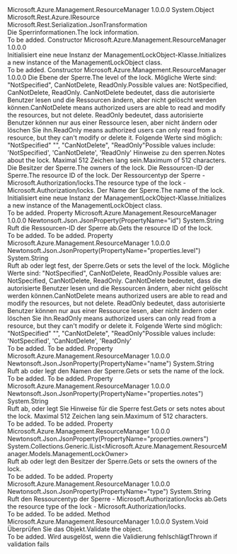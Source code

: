 <Type Name="ManagementLockObject" FullName="Microsoft.Azure.Management.ResourceManager.Models.ManagementLockObject">
  <TypeSignature Language="C#" Value="public class ManagementLockObject : Microsoft.Rest.Azure.IResource" />
  <TypeSignature Language="ILAsm" Value=".class public auto ansi beforefieldinit ManagementLockObject extends System.Object implements class Microsoft.Rest.Azure.IResource" />
  <TypeSignature Language="DocId" Value="T:Microsoft.Azure.Management.ResourceManager.Models.ManagementLockObject" />
  <TypeSignature Language="VB.NET" Value="Public Class ManagementLockObject&#xA;Implements IResource" />
  <TypeSignature Language="F#" Value="type ManagementLockObject = class&#xA;    interface IResource" />
  <AssemblyInfo>
    <AssemblyName>Microsoft.Azure.Management.ResourceManager</AssemblyName>
    <AssemblyVersion>1.0.0.0</AssemblyVersion>
  </AssemblyInfo>
  <Base>
    <BaseTypeName>System.Object</BaseTypeName>
  </Base>
  <Interfaces>
    <Interface>
      <InterfaceName>Microsoft.Rest.Azure.IResource</InterfaceName>
    </Interface>
  </Interfaces>
  <Attributes>
    <Attribute>
      <AttributeName>Microsoft.Rest.Serialization.JsonTransformation</AttributeName>
    </Attribute>
  </Attributes>
  <Docs>
    <summary>
            <span data-ttu-id="f977b-101">Die Sperrinformationen.</span><span class="sxs-lookup"><span data-stu-id="f977b-101">The lock information.</span></span>
            </summary>
    <remarks>To be added.</remarks>
  </Docs>
  <Members>
    <Member MemberName=".ctor">
      <MemberSignature Language="C#" Value="public ManagementLockObject ();" />
      <MemberSignature Language="ILAsm" Value=".method public hidebysig specialname rtspecialname instance void .ctor() cil managed" />
      <MemberSignature Language="DocId" Value="M:Microsoft.Azure.Management.ResourceManager.Models.ManagementLockObject.#ctor" />
      <MemberSignature Language="VB.NET" Value="Public Sub New ()" />
      <MemberType>Constructor</MemberType>
      <AssemblyInfo>
        <AssemblyName>Microsoft.Azure.Management.ResourceManager</AssemblyName>
        <AssemblyVersion>1.0.0.0</AssemblyVersion>
      </AssemblyInfo>
      <Parameters />
      <Docs>
        <summary>
            <span data-ttu-id="f977b-102">Initialisiert eine neue Instanz der ManagementLockObject-Klasse.</span><span class="sxs-lookup"><span data-stu-id="f977b-102">Initializes a new instance of the ManagementLockObject class.</span></span>
            </summary>
        <remarks>To be added.</remarks>
      </Docs>
    </Member>
    <Member MemberName=".ctor">
      <MemberSignature Language="C#" Value="public ManagementLockObject (string level, string notes = null, System.Collections.Generic.IList&lt;Microsoft.Azure.Management.ResourceManager.Models.ManagementLockOwner&gt; owners = null, string id = null, string type = null, string name = null);" />
      <MemberSignature Language="ILAsm" Value=".method public hidebysig specialname rtspecialname instance void .ctor(string level, string notes, class System.Collections.Generic.IList`1&lt;class Microsoft.Azure.Management.ResourceManager.Models.ManagementLockOwner&gt; owners, string id, string type, string name) cil managed" />
      <MemberSignature Language="DocId" Value="M:Microsoft.Azure.Management.ResourceManager.Models.ManagementLockObject.#ctor(System.String,System.String,System.Collections.Generic.IList{Microsoft.Azure.Management.ResourceManager.Models.ManagementLockOwner},System.String,System.String,System.String)" />
      <MemberSignature Language="VB.NET" Value="Public Sub New (level As String, Optional notes As String = null, Optional owners As IList(Of ManagementLockOwner) = null, Optional id As String = null, Optional type As String = null, Optional name As String = null)" />
      <MemberSignature Language="F#" Value="new Microsoft.Azure.Management.ResourceManager.Models.ManagementLockObject : string * string * System.Collections.Generic.IList&lt;Microsoft.Azure.Management.ResourceManager.Models.ManagementLockOwner&gt; * string * string * string -&gt; Microsoft.Azure.Management.ResourceManager.Models.ManagementLockObject" Usage="new Microsoft.Azure.Management.ResourceManager.Models.ManagementLockObject (level, notes, owners, id, type, name)" />
      <MemberType>Constructor</MemberType>
      <AssemblyInfo>
        <AssemblyName>Microsoft.Azure.Management.ResourceManager</AssemblyName>
        <AssemblyVersion>1.0.0.0</AssemblyVersion>
      </AssemblyInfo>
      <Parameters>
        <Parameter Name="level" Type="System.String" />
        <Parameter Name="notes" Type="System.String" />
        <Parameter Name="owners" Type="System.Collections.Generic.IList&lt;Microsoft.Azure.Management.ResourceManager.Models.ManagementLockOwner&gt;" />
        <Parameter Name="id" Type="System.String" />
        <Parameter Name="type" Type="System.String" />
        <Parameter Name="name" Type="System.String" />
      </Parameters>
      <Docs>
        <param name="level"><span data-ttu-id="f977b-103">Die Ebene der Sperre.</span><span class="sxs-lookup"><span data-stu-id="f977b-103">The level of the lock.</span></span> <span data-ttu-id="f977b-104">Mögliche Werte sind: "NotSpecified", CanNotDelete, ReadOnly.</span><span class="sxs-lookup"><span data-stu-id="f977b-104">Possible values are: NotSpecified, CanNotDelete, ReadOnly.</span></span> <span data-ttu-id="f977b-105">CanNotDelete bedeutet, dass die autorisierte Benutzer lesen und die Ressourcen ändern, aber nicht gelöscht werden können.</span><span class="sxs-lookup"><span data-stu-id="f977b-105">CanNotDelete means authorized users are able to read and modify the resources, but not delete.</span></span>
            <span data-ttu-id="f977b-106">ReadOnly bedeutet, dass autorisierte Benutzer können nur aus einer Ressource lesen, aber nicht ändern oder löschen Sie ihn.</span><span class="sxs-lookup"><span data-stu-id="f977b-106">ReadOnly means authorized users can only read from a resource, but they can't modify or delete it.</span></span> <span data-ttu-id="f977b-107">Folgende Werte sind möglich: "NotSpecified" "", "CanNotDelete", "ReadOnly"</span><span class="sxs-lookup"><span data-stu-id="f977b-107">Possible values include: 'NotSpecified', 'CanNotDelete', 'ReadOnly'</span></span></param>
        <param name="notes"><span data-ttu-id="f977b-108">Hinweise zu den sperren.</span><span class="sxs-lookup"><span data-stu-id="f977b-108">Notes about the lock.</span></span> <span data-ttu-id="f977b-109">Maximal 512 Zeichen lang sein.</span><span class="sxs-lookup"><span data-stu-id="f977b-109">Maximum of 512 characters.</span></span></param>
        <param name="owners"><span data-ttu-id="f977b-110">Die Besitzer der Sperre.</span><span class="sxs-lookup"><span data-stu-id="f977b-110">The owners of the lock.</span></span></param>
        <param name="id"><span data-ttu-id="f977b-111">Die Ressourcen-ID der Sperre.</span><span class="sxs-lookup"><span data-stu-id="f977b-111">The resource ID of the lock.</span></span></param>
        <param name="type"><span data-ttu-id="f977b-112">Der Ressourcentyp der Sperre - Microsoft.Authorization/locks.</span><span class="sxs-lookup"><span data-stu-id="f977b-112">The resource type of the lock - Microsoft.Authorization/locks.</span></span></param>
        <param name="name"><span data-ttu-id="f977b-113">Der Name der Sperre.</span><span class="sxs-lookup"><span data-stu-id="f977b-113">The name of the lock.</span></span></param>
        <summary>
            <span data-ttu-id="f977b-114">Initialisiert eine neue Instanz der ManagementLockObject-Klasse.</span><span class="sxs-lookup"><span data-stu-id="f977b-114">Initializes a new instance of the ManagementLockObject class.</span></span>
            </summary>
        <remarks>To be added.</remarks>
      </Docs>
    </Member>
    <Member MemberName="Id">
      <MemberSignature Language="C#" Value="public string Id { get; }" />
      <MemberSignature Language="ILAsm" Value=".property instance string Id" />
      <MemberSignature Language="DocId" Value="P:Microsoft.Azure.Management.ResourceManager.Models.ManagementLockObject.Id" />
      <MemberSignature Language="VB.NET" Value="Public ReadOnly Property Id As String" />
      <MemberSignature Language="F#" Value="member this.Id : string" Usage="Microsoft.Azure.Management.ResourceManager.Models.ManagementLockObject.Id" />
      <MemberType>Property</MemberType>
      <AssemblyInfo>
        <AssemblyName>Microsoft.Azure.Management.ResourceManager</AssemblyName>
        <AssemblyVersion>1.0.0.0</AssemblyVersion>
      </AssemblyInfo>
      <Attributes>
        <Attribute>
          <AttributeName>Newtonsoft.Json.JsonProperty(PropertyName="id")</AttributeName>
        </Attribute>
      </Attributes>
      <ReturnValue>
        <ReturnType>System.String</ReturnType>
      </ReturnValue>
      <Docs>
        <summary>
            <span data-ttu-id="f977b-115">Ruft die Ressourcen-ID der Sperre ab.</span><span class="sxs-lookup"><span data-stu-id="f977b-115">Gets the resource ID of the lock.</span></span>
            </summary>
        <value>To be added.</value>
        <remarks>To be added.</remarks>
      </Docs>
    </Member>
    <Member MemberName="Level">
      <MemberSignature Language="C#" Value="public string Level { get; set; }" />
      <MemberSignature Language="ILAsm" Value=".property instance string Level" />
      <MemberSignature Language="DocId" Value="P:Microsoft.Azure.Management.ResourceManager.Models.ManagementLockObject.Level" />
      <MemberSignature Language="VB.NET" Value="Public Property Level As String" />
      <MemberSignature Language="F#" Value="member this.Level : string with get, set" Usage="Microsoft.Azure.Management.ResourceManager.Models.ManagementLockObject.Level" />
      <MemberType>Property</MemberType>
      <AssemblyInfo>
        <AssemblyName>Microsoft.Azure.Management.ResourceManager</AssemblyName>
        <AssemblyVersion>1.0.0.0</AssemblyVersion>
      </AssemblyInfo>
      <Attributes>
        <Attribute>
          <AttributeName>Newtonsoft.Json.JsonProperty(PropertyName="properties.level")</AttributeName>
        </Attribute>
      </Attributes>
      <ReturnValue>
        <ReturnType>System.String</ReturnType>
      </ReturnValue>
      <Docs>
        <summary>
            <span data-ttu-id="f977b-116">Ruft ab oder legt fest, der Sperre.</span><span class="sxs-lookup"><span data-stu-id="f977b-116">Gets or sets the level of the lock.</span></span> <span data-ttu-id="f977b-117">Mögliche Werte sind: "NotSpecified", CanNotDelete, ReadOnly.</span><span class="sxs-lookup"><span data-stu-id="f977b-117">Possible values are: NotSpecified, CanNotDelete, ReadOnly.</span></span> <span data-ttu-id="f977b-118">CanNotDelete bedeutet, dass die autorisierte Benutzer lesen und die Ressourcen ändern, aber nicht gelöscht werden können.</span><span class="sxs-lookup"><span data-stu-id="f977b-118">CanNotDelete means authorized users are able to read and modify the resources, but not delete.</span></span>
            <span data-ttu-id="f977b-119">ReadOnly bedeutet, dass autorisierte Benutzer können nur aus einer Ressource lesen, aber nicht ändern oder löschen Sie ihn.</span><span class="sxs-lookup"><span data-stu-id="f977b-119">ReadOnly means authorized users can only read from a resource, but they can't modify or delete it.</span></span> <span data-ttu-id="f977b-120">Folgende Werte sind möglich: "NotSpecified" "", "CanNotDelete", "ReadOnly"</span><span class="sxs-lookup"><span data-stu-id="f977b-120">Possible values include: 'NotSpecified', 'CanNotDelete', 'ReadOnly'</span></span>
            </summary>
        <value>To be added.</value>
        <remarks>To be added.</remarks>
      </Docs>
    </Member>
    <Member MemberName="Name">
      <MemberSignature Language="C#" Value="public string Name { get; set; }" />
      <MemberSignature Language="ILAsm" Value=".property instance string Name" />
      <MemberSignature Language="DocId" Value="P:Microsoft.Azure.Management.ResourceManager.Models.ManagementLockObject.Name" />
      <MemberSignature Language="VB.NET" Value="Public Property Name As String" />
      <MemberSignature Language="F#" Value="member this.Name : string with get, set" Usage="Microsoft.Azure.Management.ResourceManager.Models.ManagementLockObject.Name" />
      <MemberType>Property</MemberType>
      <AssemblyInfo>
        <AssemblyName>Microsoft.Azure.Management.ResourceManager</AssemblyName>
        <AssemblyVersion>1.0.0.0</AssemblyVersion>
      </AssemblyInfo>
      <Attributes>
        <Attribute>
          <AttributeName>Newtonsoft.Json.JsonProperty(PropertyName="name")</AttributeName>
        </Attribute>
      </Attributes>
      <ReturnValue>
        <ReturnType>System.String</ReturnType>
      </ReturnValue>
      <Docs>
        <summary>
            <span data-ttu-id="f977b-121">Ruft ab oder legt den Namen der Sperre.</span><span class="sxs-lookup"><span data-stu-id="f977b-121">Gets or sets the name of the lock.</span></span>
            </summary>
        <value>To be added.</value>
        <remarks>To be added.</remarks>
      </Docs>
    </Member>
    <Member MemberName="Notes">
      <MemberSignature Language="C#" Value="public string Notes { get; set; }" />
      <MemberSignature Language="ILAsm" Value=".property instance string Notes" />
      <MemberSignature Language="DocId" Value="P:Microsoft.Azure.Management.ResourceManager.Models.ManagementLockObject.Notes" />
      <MemberSignature Language="VB.NET" Value="Public Property Notes As String" />
      <MemberSignature Language="F#" Value="member this.Notes : string with get, set" Usage="Microsoft.Azure.Management.ResourceManager.Models.ManagementLockObject.Notes" />
      <MemberType>Property</MemberType>
      <AssemblyInfo>
        <AssemblyName>Microsoft.Azure.Management.ResourceManager</AssemblyName>
        <AssemblyVersion>1.0.0.0</AssemblyVersion>
      </AssemblyInfo>
      <Attributes>
        <Attribute>
          <AttributeName>Newtonsoft.Json.JsonProperty(PropertyName="properties.notes")</AttributeName>
        </Attribute>
      </Attributes>
      <ReturnValue>
        <ReturnType>System.String</ReturnType>
      </ReturnValue>
      <Docs>
        <summary>
            <span data-ttu-id="f977b-122">Ruft ab, oder legt Sie Hinweise für die Sperre fest.</span><span class="sxs-lookup"><span data-stu-id="f977b-122">Gets or sets notes about the lock.</span></span> <span data-ttu-id="f977b-123">Maximal 512 Zeichen lang sein.</span><span class="sxs-lookup"><span data-stu-id="f977b-123">Maximum of 512 characters.</span></span>
            </summary>
        <value>To be added.</value>
        <remarks>To be added.</remarks>
      </Docs>
    </Member>
    <Member MemberName="Owners">
      <MemberSignature Language="C#" Value="public System.Collections.Generic.IList&lt;Microsoft.Azure.Management.ResourceManager.Models.ManagementLockOwner&gt; Owners { get; set; }" />
      <MemberSignature Language="ILAsm" Value=".property instance class System.Collections.Generic.IList`1&lt;class Microsoft.Azure.Management.ResourceManager.Models.ManagementLockOwner&gt; Owners" />
      <MemberSignature Language="DocId" Value="P:Microsoft.Azure.Management.ResourceManager.Models.ManagementLockObject.Owners" />
      <MemberSignature Language="VB.NET" Value="Public Property Owners As IList(Of ManagementLockOwner)" />
      <MemberSignature Language="F#" Value="member this.Owners : System.Collections.Generic.IList&lt;Microsoft.Azure.Management.ResourceManager.Models.ManagementLockOwner&gt; with get, set" Usage="Microsoft.Azure.Management.ResourceManager.Models.ManagementLockObject.Owners" />
      <MemberType>Property</MemberType>
      <AssemblyInfo>
        <AssemblyName>Microsoft.Azure.Management.ResourceManager</AssemblyName>
        <AssemblyVersion>1.0.0.0</AssemblyVersion>
      </AssemblyInfo>
      <Attributes>
        <Attribute>
          <AttributeName>Newtonsoft.Json.JsonProperty(PropertyName="properties.owners")</AttributeName>
        </Attribute>
      </Attributes>
      <ReturnValue>
        <ReturnType>System.Collections.Generic.IList&lt;Microsoft.Azure.Management.ResourceManager.Models.ManagementLockOwner&gt;</ReturnType>
      </ReturnValue>
      <Docs>
        <summary>
            <span data-ttu-id="f977b-124">Ruft ab oder legt den Besitzer der Sperre.</span><span class="sxs-lookup"><span data-stu-id="f977b-124">Gets or sets the owners of the lock.</span></span>
            </summary>
        <value>To be added.</value>
        <remarks>To be added.</remarks>
      </Docs>
    </Member>
    <Member MemberName="Type">
      <MemberSignature Language="C#" Value="public string Type { get; }" />
      <MemberSignature Language="ILAsm" Value=".property instance string Type" />
      <MemberSignature Language="DocId" Value="P:Microsoft.Azure.Management.ResourceManager.Models.ManagementLockObject.Type" />
      <MemberSignature Language="VB.NET" Value="Public ReadOnly Property Type As String" />
      <MemberSignature Language="F#" Value="member this.Type : string" Usage="Microsoft.Azure.Management.ResourceManager.Models.ManagementLockObject.Type" />
      <MemberType>Property</MemberType>
      <AssemblyInfo>
        <AssemblyName>Microsoft.Azure.Management.ResourceManager</AssemblyName>
        <AssemblyVersion>1.0.0.0</AssemblyVersion>
      </AssemblyInfo>
      <Attributes>
        <Attribute>
          <AttributeName>Newtonsoft.Json.JsonProperty(PropertyName="type")</AttributeName>
        </Attribute>
      </Attributes>
      <ReturnValue>
        <ReturnType>System.String</ReturnType>
      </ReturnValue>
      <Docs>
        <summary>
            <span data-ttu-id="f977b-125">Ruft den Ressourcentyp der Sperre - Microsoft.Authorization/locks ab.</span><span class="sxs-lookup"><span data-stu-id="f977b-125">Gets the resource type of the lock - Microsoft.Authorization/locks.</span></span>
            </summary>
        <value>To be added.</value>
        <remarks>To be added.</remarks>
      </Docs>
    </Member>
    <Member MemberName="Validate">
      <MemberSignature Language="C#" Value="public virtual void Validate ();" />
      <MemberSignature Language="ILAsm" Value=".method public hidebysig newslot virtual instance void Validate() cil managed" />
      <MemberSignature Language="DocId" Value="M:Microsoft.Azure.Management.ResourceManager.Models.ManagementLockObject.Validate" />
      <MemberSignature Language="VB.NET" Value="Public Overridable Sub Validate ()" />
      <MemberSignature Language="F#" Value="abstract member Validate : unit -&gt; unit&#xA;override this.Validate : unit -&gt; unit" Usage="managementLockObject.Validate " />
      <MemberType>Method</MemberType>
      <AssemblyInfo>
        <AssemblyName>Microsoft.Azure.Management.ResourceManager</AssemblyName>
        <AssemblyVersion>1.0.0.0</AssemblyVersion>
      </AssemblyInfo>
      <ReturnValue>
        <ReturnType>System.Void</ReturnType>
      </ReturnValue>
      <Parameters />
      <Docs>
        <summary>
            <span data-ttu-id="f977b-126">Überprüfen Sie das Objekt.</span><span class="sxs-lookup"><span data-stu-id="f977b-126">Validate the object.</span></span>
            </summary>
        <remarks>To be added.</remarks>
        <exception cref="T:Microsoft.Rest.ValidationException">
            <span data-ttu-id="f977b-127">Wird ausgelöst, wenn die Validierung fehlschlägt</span><span class="sxs-lookup"><span data-stu-id="f977b-127">Thrown if validation fails</span></span>
            </exception>
      </Docs>
    </Member>
  </Members>
</Type>